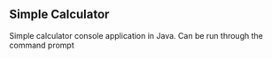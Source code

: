 ## Simple Calculator
Simple calculator console application in Java.
Can be run through the command prompt

